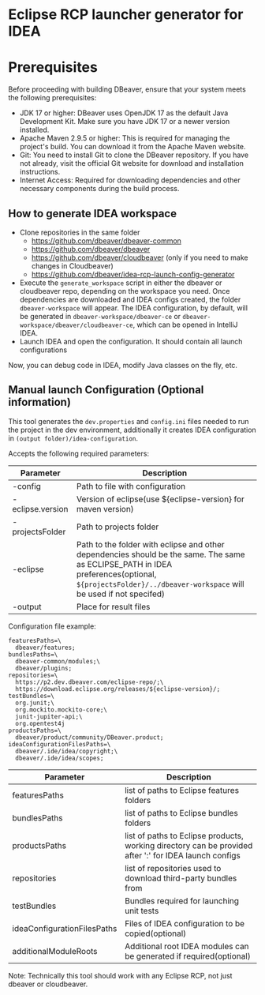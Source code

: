 # Eclipse RCP launcher generator for IDEA
# Prerequisites
Before proceeding with building DBeaver, ensure that your system meets the following prerequisites:

* JDK 17 or higher: DBeaver uses OpenJDK 17 as the default Java Development Kit. Make sure you have JDK 17 or a newer version installed.
* Apache Maven 2.9.5 or higher: This is required for managing the project's build. You can download it from the Apache Maven website.
* Git: You need to install Git to clone the DBeaver repository. If you have not already, visit the official Git website for download and installation instructions.
* Internet Access: Required for downloading dependencies and other necessary components during the build process.

## How to generate IDEA workspace
- Clone repositories in the same folder
  - https://github.com/dbeaver/dbeaver-common
  - https://github.com/dbeaver/dbeaver
  - https://github.com/dbeaver/cloudbeaver (only if you need to make changes in Cloudbeaver)
  - https://github.com/dbeaver/idea-rcp-launch-config-generator
- Execute the `generate_workspace` script in either the dbeaver or cloudbeaver repo, depending on the workspace you need.
Once dependencies are downloaded and IDEA configs created, the folder `dbeaver-workspace` will appear. The IDEA configuration, by default, will be generated in `dbeaver-workspace/dbeaver-ce` or `dbeaver-workspace/dbeaver/cloudbeaver-ce`, which can be opened in IntelliJ IDEA.
- Launch IDEA and open the configuration. It should contain all launch configurations

Now, you can debug code in IDEA, modify Java classes on the fly, etc.

## Manual launch Configuration (Optional information)

This tool generates the `dev.properties` and `config.ini` files needed to run the project in the dev environment, additionally it creates IDEA configuration in `(output folder)/idea-configuration`.

Accepts the following required parameters:

Parameter | Description
------|----
-config | Path to file with configuration
-eclipse.version | Version of eclipse(use ${eclipse-version} for maven version)
-projectsFolder | Path to projects folder
-eclipse | Path to the folder with eclipse and other dependencies should be the same. The same as ECLIPSE_PATH in IDEA preferences(optional, `${projectsFolder}/../dbeaver-workspace` will be used if not specifed)
-output | Place for result files


Configuration file example:
```properties
featuresPaths=\
  dbeaver/features;
bundlesPaths=\
  dbeaver-common/modules;\
  dbeaver/plugins;
repositories=\
  https://p2.dev.dbeaver.com/eclipse-repo/;\
  https://download.eclipse.org/releases/${eclipse-version}/;
testBundles=\
  org.junit;\
  org.mockito.mockito-core;\
  junit-jupiter-api;\
  org.opentest4j
productsPaths=\
  dbeaver/product/community/DBeaver.product;
ideaConfigurationFilesPaths=\
  dbeaver/.ide/idea/copyright;\
  dbeaver/.ide/idea/scopes;
```
Parameter | Description
------|----
featuresPaths | list of paths to Eclipse features folders  
bundlesPaths | list of paths to Eclipse bundles folders
productsPaths | list of paths to Eclipse products, working directory can be provided after ':' for IDEA launch configs
repositories | list of repositories used to download third-party bundles from
testBundles | Bundles required for launching unit tests
ideaConfigurationFilesPaths | Files of IDEA configuration to be copied(optional)
additionalModuleRoots | Additional root IDEA modules can be generated if required(optional) 

Note: Technically this tool should work with any Eclipse RCP, not just dbeaver or cloudbeaver.

